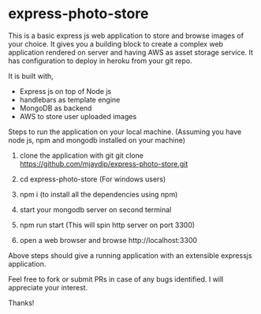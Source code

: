 # express-photo-store

This is a basic express js web application to store and browse images of your choice.
It gives you a building block to create a complex web application rendered on server and having AWS as asset storage service.
It has configuration to deploy in heroku from your git repo.

It is built with,
- Express js on top of Node js
- handlebars as template engine
- MongoDB as backend
- AWS to store user uploaded images

Steps to run the application on your local machine. (Assuming you have node js, npm and mongodb installed on your machine)

1. clone the application with git
      git clone https://github.com/mjaydip/express-photo-store.git
      
2. cd express-photo-store (For windows users)

3. npm i (to install all the dependencies using npm)

4. start your mongodb server on second terminal

5. npm run start (This will spin http server on port 3300)

6. open a web browser and browse http://localhost:3300

Above steps should give a running application with an extensible expressjs application.

Feel free to fork or submit PRs in case of any bugs identified. I will appreciate your interest.

Thanks!
